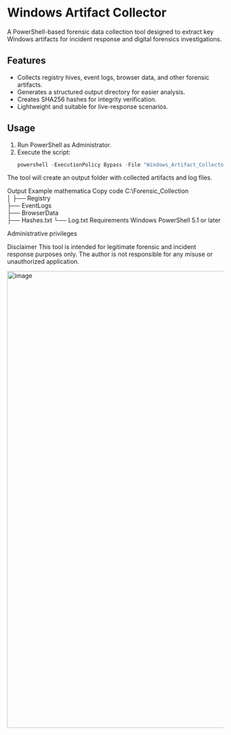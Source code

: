 # Windows Artifact Collector

A PowerShell-based forensic data collection tool designed to extract key Windows artifacts for incident response and digital forensics investigations.

## Features
- Collects registry hives, event logs, browser data, and other forensic artifacts.
- Generates a structured output directory for easier analysis.
- Creates SHA256 hashes for integrity verification.
- Lightweight and suitable for live-response scenarios.

## Usage
1. Run PowerShell as Administrator.
2. Execute the script:
   ```powershell
   powershell -ExecutionPolicy Bypass -File "Windows_Artifact_Collector.ps1"
The tool will create an output folder with collected artifacts and log files.

Output Example
mathematica
Copy code
C:\Forensic_Collection\
│
├── Registry\
├── EventLogs\
├── BrowserData\
├── Hashes.txt
└── Log.txt
Requirements
Windows PowerShell 5.1 or later

Administrative privileges

Disclaimer
This tool is intended for legitimate forensic and incident response purposes only. The author is not responsible for any misuse or unauthorized application.

<img width="1897" height="1062" alt="image" src="https://github.com/user-attachments/assets/791af572-f16f-493e-8f77-cbb8da784e7d" />
